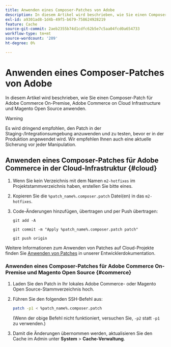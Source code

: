 ```yaml
---
title: Anwenden eines Composer-Patches von Adobe
description: In diesem Artikel wird beschrieben, wie Sie einen Composer-Patch für Adobe Commerce On-Premise, Adobe Commerce on Cloud Infrastructure und Magento Open Source anwenden.
exl-id: a9301ad8-1d4b-49f5-b679-758624928219
feature: Cache
source-git-commit: 2aeb2355b74d1cdfc62b5e7c5aa04fcd0a654733
workflow-type: tm+mt
source-wordcount: '209'
ht-degree: 0%

---
```


# Anwenden eines Composer-Patches von Adobe

In diesem Artikel wird beschrieben, wie Sie einen Composer-Patch für Adobe Commerce On-Premise, Adobe Commerce on Cloud Infrastructure und Magento Open Source anwenden.

>[!WARNING]
>
>Es wird dringend empfohlen, den Patch in der Staging-/Integrationsumgebung anzuwenden und zu testen, bevor er in der Produktion angewendet wird. Wir empfehlen Ihnen auch eine aktuelle Sicherung vor jeder Manipulation.

## Anwenden eines Composer-Patches für Adobe Commerce in der Cloud-Infrastruktur {#cloud}

1. Wenn Sie kein Verzeichnis mit dem Namen `m2-hotfixes` im Projektstammverzeichnis haben, erstellen Sie bitte eines.
1. Kopieren Sie die `%patch_name%.composer.patch` Datei(en) in das `m2-hotfixes`.
1. Code-Änderungen hinzufügen, übertragen und per Push übertragen:

   ```git
   git add -A
   ```

   ```git
   git commit -m "Apply %patch_name%.composer.patch patch"
   ```

   ```git
   git push origin
   ```

Weitere Informationen zum Anwenden von Patches auf Cloud-Projekte finden Sie [Anwenden von Patches](https://experienceleague.adobe.com/de/docs/commerce-cloud-service/user-guide/develop/upgrade/apply-patches) in unserer Entwicklerdokumentation.

### Anwenden eines Composer-Patches für Adobe Commerce On-Premise und Magento Open Source {#commerce}

1. Laden Sie den Patch in Ihr lokales Adobe Commerce- oder Magento Open Source-Stammverzeichnis hoch.
1. Führen Sie den folgenden SSH-Befehl aus:

   ```bash
   patch -p1 < %patch_name%.composer.patch
   ```

   (Wenn der obige Befehl nicht funktioniert, versuchen Sie, `-p2` statt `-p1` zu verwenden.)

1. Damit die Änderungen übernommen werden, aktualisieren Sie den Cache im Admin unter **System** > **Cache-Verwaltung**.
